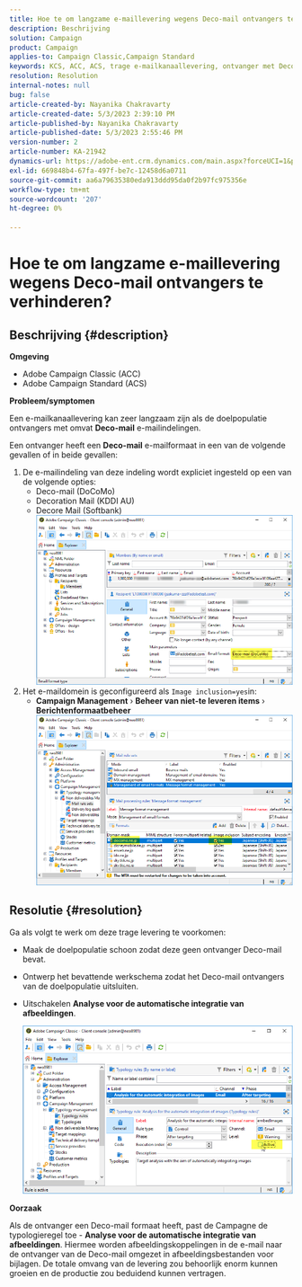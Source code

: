 ```yaml
---
title: Hoe te om langzame e-maillevering wegens Deco-mail ontvangers te verhinderen?
description: Beschrijving
solution: Campaign
product: Campaign
applies-to: Campaign Classic,Campaign Standard
keywords: KCS, ACC, ACS, trage e-mailkanaallevering, ontvanger met Deco-mail formaat, Prestaties, Productie
resolution: Resolution
internal-notes: null
bug: false
article-created-by: Nayanika Chakravarty
article-created-date: 5/3/2023 2:39:10 PM
article-published-by: Nayanika Chakravarty
article-published-date: 5/3/2023 2:55:46 PM
version-number: 2
article-number: KA-21942
dynamics-url: https://adobe-ent.crm.dynamics.com/main.aspx?forceUCI=1&pagetype=entityrecord&etn=knowledgearticle&id=707ebc3c-c0e9-ed11-a7c6-6045bd006b25
exl-id: 669848b4-67fa-497f-be7c-12458d6a0711
source-git-commit: aa6a79635380eda913ddd95da0f2b97fc975356e
workflow-type: tm+mt
source-wordcount: '207'
ht-degree: 0%

---
```


# Hoe te om langzame e-maillevering wegens Deco-mail ontvangers te verhinderen?

## Beschrijving {#description}


<b>Omgeving</b>

- Adobe Campaign Classic (ACC)
- Adobe Campaign Standard (ACS)


<b>Probleem/symptomen</b>

Een e-mailkanaallevering kan zeer langzaam zijn als de doelpopulatie ontvangers met omvat <b>Deco-mail</b> e-mailindelingen.

Een ontvanger heeft een <b>Deco-mail</b> e-mailformaat in een van de volgende gevallen of in beide gevallen:

1. De e-mailindeling van deze indeling wordt expliciet ingesteld op een van de volgende opties:
   - Deco-mail (DoCoMo)
   - Decoration Mail (KDDI AU)
   - Decore Mail (Softbank)         ![](assets/___727ebc3c-c0e9-ed11-a7c6-6045bd006b25___.png)
2. Het e-maildomein is geconfigureerd als `Image inclusion=yes`in:
   - <b>Campaign Management</b> › <b>Beheer van niet-te leveren items</b> › <b>Berichtenformaatbeheer</b>        ![](assets/___c4d8b442-c0e9-ed11-a7c6-6045bd006b25___.png)



## Resolutie {#resolution}


Ga als volgt te werk om deze trage levering te voorkomen:

- Maak de doelpopulatie schoon zodat deze geen ontvanger Deco-mail bevat.
- Ontwerp het bevattende werkschema zodat het Deco-mail ontvangers van de doelpopulatie uitsluiten.
- Uitschakelen <b>Analyse voor de automatische integratie van afbeeldingen</b>.


  ![](assets/6f31278e-55e4-ed11-a7c7-6045bd006b4b.png)


<b>Oorzaak</b>

Als de ontvanger een Deco-mail formaat heeft, past de Campagne de typologieregel toe - <b>Analyse voor de automatische integratie van afbeeldingen</b>. Hiermee worden afbeeldingskoppelingen in de e-mail naar de ontvanger van de Deco-mail omgezet in afbeeldingsbestanden voor bijlagen. De totale omvang van de levering zou behoorlijk enorm kunnen groeien en de productie zou beduidend kunnen vertragen.
